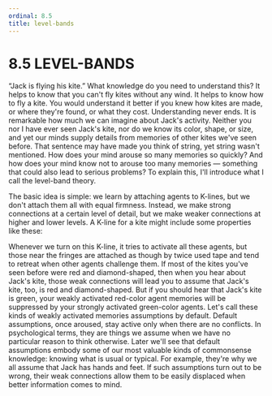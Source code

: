 ```yaml
---
ordinal: 8.5
title: level-bands
---
```


# 8.5 LEVEL-BANDS

&ldquo;Jack is flying his kite.&rdquo; What knowledge do you need to understand this? It helps to know that you can't fly kites without any wind. It helps to know how to fly a kite. You would understand it better if you knew how kites are made, or where they're found, or what they cost. Understanding never ends. It is remarkable how much we can imagine about Jack's activity. Neither you nor I have ever seen Jack's kite, nor do we know its color, shape, or size, and yet our minds supply details from memories of other kites we've seen before. That sentence may have made you think of string, yet string wasn't mentioned. How does your mind arouse so many memories so quickly? And how does your mind know not to arouse too many memories &mdash; something that could also lead to serious problems? To explain this, I'll introduce what I call the level-band theory.

The basic idea is simple: we learn by attaching agents to K-lines, but we don't attach them all with equal firmness. Instead, we make strong connections at a certain level of detail, but we make weaker connections at higher and lower levels. A K-line for a kite might include some properties like these:

Whenever we turn on this K-line, it tries to activate all these agents, but those near the fringes are attached as though by twice used tape and tend to retreat when other agents challenge them. If most of the kites you've seen before were red and diamond-shaped, then when you hear about Jack's kite, those weak connections will lead you to assume that Jack's kite, too, is red and diamond-shaped. But if you should hear that Jack's kite is green, your weakly activated red-color agent memories will be suppressed by your strongly activated green-color agents. Let's call these kinds of weakly activated memories assumptions by default. Default assumptions, once aroused, stay active only when there are no conflicts. In psychological terms, they are things we assume when we have no particular reason to think otherwise. Later we'll see that default assumptions embody some of our most valuable kinds of commonsense knowledge: knowing what is usual or typical. For example, they're why we all assume that Jack has hands and feet. If such assumptions turn out to be wrong, their weak connections allow them to be easily displaced when better information comes to mind.
